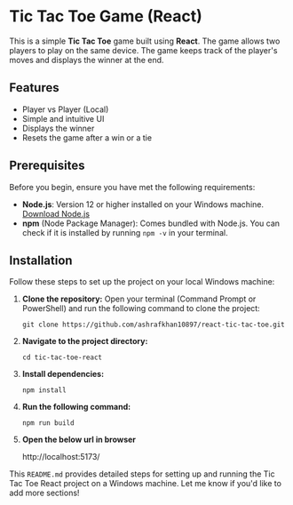 # Tic Tac Toe Game (React)

This is a simple **Tic Tac Toe** game built using **React**. The game allows two players to play on the same device. The game keeps track of the player's moves and displays the winner at the end.

## Features

- Player vs Player (Local)
- Simple and intuitive UI
- Displays the winner
- Resets the game after a win or a tie

## Prerequisites

Before you begin, ensure you have met the following requirements:

- **Node.js**: Version 12 or higher installed on your Windows machine. [Download Node.js](https://nodejs.org/)
- **npm** (Node Package Manager): Comes bundled with Node.js. You can check if it is installed by running `npm -v` in your terminal.

## Installation

Follow these steps to set up the project on your local Windows machine:

1. **Clone the repository:**
   Open your terminal (Command Prompt or PowerShell) and run the following command to clone the project:
   ```
   git clone https://github.com/ashrafkhan10897/react-tic-tac-toe.git
2. **Navigate to the project directory:**
   ```
   cd tic-tac-toe-react
3. **Install dependencies:**
   ```
   npm install
4. **Run the following command:**
   ```
   npm run build
5. **Open the below url in browser**
   
   http://localhost:5173/   


This `README.md` provides detailed steps for setting up and running the Tic Tac Toe React project on a Windows machine. Let me know if you'd like to add more sections!
